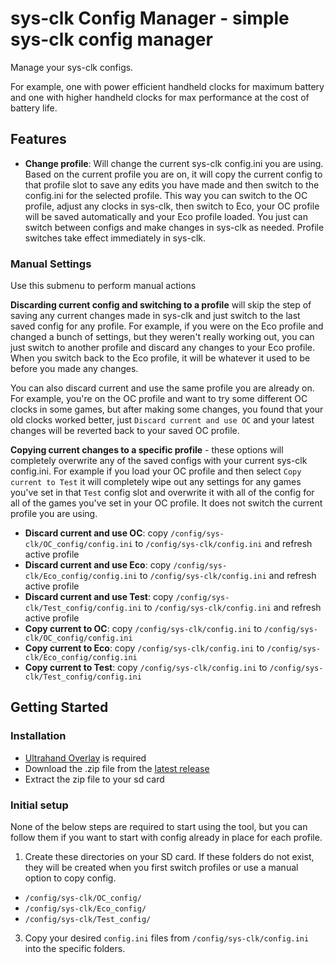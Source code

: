 # sys-clk Config Manager - simple sys-clk config manager

Manage your sys-clk configs.

For example, one with power efficient handheld clocks for maximum battery and one with higher handheld clocks for max performance at the cost of battery life.

## Features
- **Change profile**: Will change the current sys-clk config.ini you are using. Based on the current profile you are on, it will copy the current config to that profile slot to save any edits you have made and then switch to the config.ini for the selected profile. This way you can switch to the OC profile, adjust any clocks in sys-clk, then switch to Eco, your OC profile will be saved automatically and your Eco profile loaded. You just can switch between configs and make changes in sys-clk as needed. Profile switches take effect immediately in sys-clk.

### Manual Settings
Use this submenu to perform manual actions

**Discarding current config and switching to a profile** will skip the step of saving any current changes made in sys-clk and just switch to the last saved config for any profile. For example, if you were on the Eco profile and changed a bunch of settings, but they weren't really working out, you can just switch to another profile and discard any changes to your Eco profile. When you switch back to the Eco profile, it will be whatever it used to be before you made any changes.

You can also discard current and use the same profile you are already on. For example, you're on the OC profile and want to try some different OC clocks in some games, but after making some changes, you found that your old clocks worked better, just `Discard current and use OC` and your latest changes will be reverted back to your saved OC profile.

**Copying current changes to a specific profile** - these options will completely overwrite any of the saved configs with your current sys-clk config.ini. For example if you load your OC profile and then select `Copy current to Test` it will completely wipe out any settings for any games you've set in that `Test` config slot and overwrite it with all of the config for all of the games you've set in your OC profile. It does not switch the current profile you are using.

- **Discard current and use OC**: copy `/config/sys-clk/OC_config/config.ini` to `/config/sys-clk/config.ini` and refresh active profile
- **Discard current and use Eco**: copy `/config/sys-clk/Eco_config/config.ini` to `/config/sys-clk/config.ini` and refresh active profile
- **Discard current and use Test**: copy `/config/sys-clk/Test_config/config.ini` to `/config/sys-clk/config.ini` and refresh active profile
- **Copy current to OC**: copy `/config/sys-clk/config.ini` to `/config/sys-clk/OC_config/config.ini`
- **Copy current to Eco**: copy `/config/sys-clk/config.ini` to `/config/sys-clk/Eco_config/config.ini`
- **Copy current to Test**: copy `/config/sys-clk/config.ini` to `/config/sys-clk/Test_config/config.ini`

## Getting Started

### Installation
 - [Ultrahand Overlay](https://github.com/ppkantorski/Ultrahand-Overlay) is required
 - Download the .zip file from the [latest release](https://github.com/Bikkies/sys-clk-Config-Manager/releases/latest)
 - Extract the zip file to your sd card

### Initial setup
None of the below steps are required to start using the tool, but you can follow them if you want to start with config already in place for each profile.

1. Create these directories on your SD card. If these folders do not exist, they will be created when you first switch profiles or use a manual option to copy config.
  - `/config/sys-clk/OC_config/`
  - `/config/sys-clk/Eco_config/`
  - `/config/sys-clk/Test_config/`

3. Copy your desired `config.ini` files from `/config/sys-clk/config.ini` into the specific folders.

